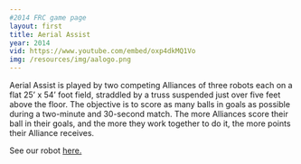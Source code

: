 ```yaml
---
#2014 FRC game page
layout: first
title: Aerial Assist
year: 2014
vid: https://www.youtube.com/embed/oxp4dkMQ1Vo
img: /resources/img/aalogo.png
---
```


Aerial Assist is played by two competing Alliances of three robots each on a flat 25’ x 54’ foot field, straddled by a truss suspended just over five feet above the floor. The objective is to score as many balls in goals as possible during a two-minute and 30-second match. The more Alliances score their ball in their goals, and the more they work together to do it, the more points their Alliance receives.

See our robot [here.](/team/robots)